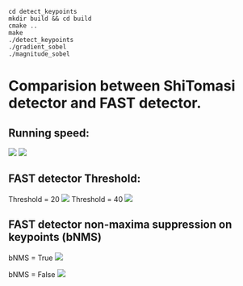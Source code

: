 ```
cd detect_keypoints
mkdir build && cd build
cmake ..
make
./detect_keypoints
./gradient_sobel
./magnitude_sobel
```


# Comparision between ShiTomasi detector and FAST detector. 

## Running speed:
<img src="https://github.com/noplaxochia/cv_detect_keypoints/blob/master/detect_keypoints/images/Speed.PNG">
<img src="https://github.com/noplaxochia/cv_detect_keypoints/blob/master/detect_keypoints/images/Comparision.PNG">

## FAST detector Threshold:
Threshold = 20
<img src="https://github.com/noplaxochia/cv_detect_keypoints/blob/master/detect_keypoints/images/fast_th=20.PNG">
Threshold = 40
<img src="https://github.com/noplaxochia/cv_detect_keypoints/blob/master/detect_keypoints/images/fast_th=40.PNG">

## FAST detector non-maxima suppression on keypoints (bNMS)

bNMS = True 
<img src="https://github.com/noplaxochia/cv_detect_keypoints/blob/master/detect_keypoints/images/bnms=true.PNG">

bNMS = False
<img src="https://github.com/noplaxochia/cv_detect_keypoints/blob/master/detect_keypoints/images/bnms=false.PNG">
